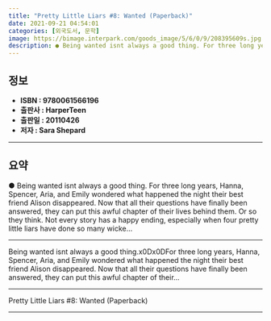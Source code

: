 ```yaml
---
title: "Pretty Little Liars #8: Wanted (Paperback)"
date: 2021-09-21 04:54:01
categories: [외국도서, 문학]
image: https://bimage.interpark.com/goods_image/5/6/0/9/208395609s.jpg
description: ● Being wanted isnt always a good thing. For three long years, Hanna, Spencer, Aria, and Emily wondered what happened the night their best friend Alison disapp
---
```


## **정보**

- **ISBN : 9780061566196**
- **출판사 : HarperTeen**
- **출판일 : 20110426**
- **저자 : Sara Shepard**

------



## **요약**

●  Being wanted isnt always a good thing. For three long years, Hanna, Spencer, Aria, and Emily wondered what happened the night their best friend Alison disappeared. Now that all their questions have finally been answered, they can put this awful chapter of their lives behind them. Or so they think. Not every story has a happy ending, especially when four pretty little liars have done so many wicke...

------

Being wanted isnt always a good thing.x0Dx0DFor three long years, Hanna, Spencer, Aria, and Emily wondered what happened the night their best friend Alison disappeared. Now that all their questions have finally been answered, they can put this awful chapter of their... 

------


Pretty Little Liars #8: Wanted (Paperback) 

------



